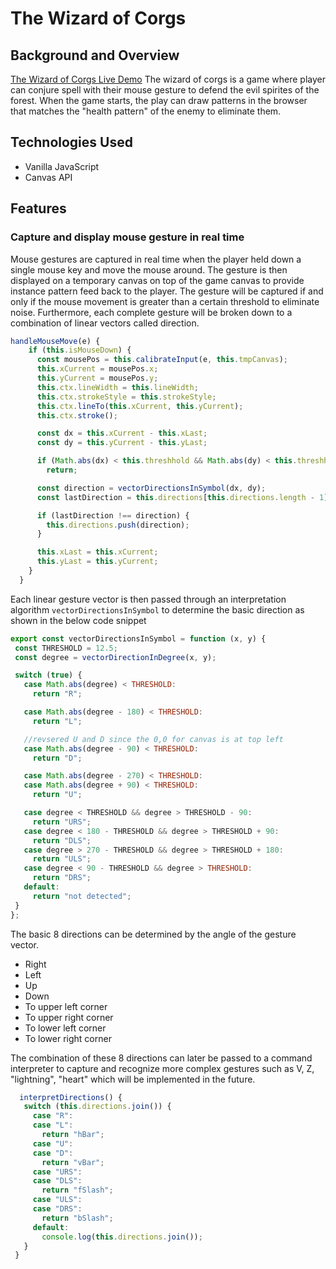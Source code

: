 # The Wizard of Corgs
## Background and Overview
[The Wizard of Corgs Live Demo](https://yuehanh.github.io/the_wizard_of_corgs/)
The wizard of corgs is a game where player can conjure spell with their mouse gesture to defend the evil spirites of the forest.
When the game starts, the play can draw patterns in the browser that matches the "health pattern" of the enemy to eliminate them.

## Technologies Used
- Vanilla JavaScript
- Canvas API

## Features
### Capture and display mouse gesture in real time

Mouse gestures are captured in real time when the player held down a single mouse key and move the mouse around. The gesture is then displayed on a temporary canvas on top of the game canvas to provide instance pattern feed back to the player.  The gesture will be captured if and only if the mouse movement is greater than a certain threshold to eliminate noise. Furthermore, each complete gesture will be broken down to a combination of linear vectors called direction. 

```js
handleMouseMove(e) {
    if (this.isMouseDown) {
      const mousePos = this.calibrateInput(e, this.tmpCanvas);
      this.xCurrent = mousePos.x;
      this.yCurrent = mousePos.y;
      this.ctx.lineWidth = this.lineWidth;
      this.ctx.strokeStyle = this.strokeStyle;
      this.ctx.lineTo(this.xCurrent, this.yCurrent);
      this.ctx.stroke();

      const dx = this.xCurrent - this.xLast;
      const dy = this.yCurrent - this.yLast;

      if (Math.abs(dx) < this.threshhold && Math.abs(dy) < this.threshhold)
        return;

      const direction = vectorDirectionsInSymbol(dx, dy);
      const lastDirection = this.directions[this.directions.length - 1];

      if (lastDirection !== direction) {
        this.directions.push(direction);
      }

      this.xLast = this.xCurrent;
      this.yLast = this.yCurrent;
    }
  }
  ```
 Each linear gesture vector is then passed through an interpretation algorithm `vectorDirectionsInSymbol` to determine the basic direction as shown in the below code snippet
 ```js
 export const vectorDirectionsInSymbol = function (x, y) {
  const THRESHOLD = 12.5;
  const degree = vectorDirectionInDegree(x, y);

  switch (true) {
    case Math.abs(degree) < THRESHOLD:
      return "R";

    case Math.abs(degree - 180) < THRESHOLD:
      return "L";

    //revsered U and D since the 0,0 for canvas is at top left
    case Math.abs(degree - 90) < THRESHOLD:
      return "D";

    case Math.abs(degree - 270) < THRESHOLD:
    case Math.abs(degree + 90) < THRESHOLD:
      return "U";

    case degree < THRESHOLD && degree > THRESHOLD - 90:
      return "URS";
    case degree < 180 - THRESHOLD && degree > THRESHOLD + 90:
      return "DLS";
    case degree > 270 - THRESHOLD && degree > THRESHOLD + 180:
      return "ULS";
    case degree < 90 - THRESHOLD && degree > THRESHOLD:
      return "DRS";
    default:
      return "not detected";
  }
};
  ```
  
 The basic 8 directions can be determined by the angle of the gesture vector. 
 - Right
 - Left
 - Up
 - Down
 - To upper left corner
 - To upper right corner
 - To lower left corner
 - To lower right corner
 
 The combination of these 8 directions can later be passed to a command interpreter to capture and recognize more complex gestures such as V, Z, "lightning", "heart" which will be implemented in the future.
 ```js
   interpretDirections() {
    switch (this.directions.join()) {
      case "R":
      case "L":
        return "hBar";
      case "U":
      case "D":
        return "vBar";
      case "URS":
      case "DLS":
        return "fSlash";
      case "ULS":
      case "DRS":
        return "bSlash";
      default:
        console.log(this.directions.join());
    }
  }
  ```
